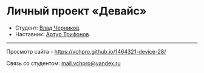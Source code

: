# Личный проект «Девайс»

* Студент: [Влад Черников](https://up.htmlacademy.ru/htmlcss/28/user/1464321).
* Наставник: [Артур Трифонов](https://htmlacademy.ru/profile/wrgraff).

---

Просмотр сайта - https://vchpro.github.io/1464321-device-28/


Связь со студентом: mail.vchpro@yandex.ru
